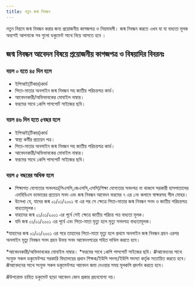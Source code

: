 ```yaml
---
title: নতুন জন্ম নিবন্ধন
---
```

নতুন নিয়মে জন্ম নিবন্ধন করার জন্য প্রয়োজনীয় কাগজপত্র ও নিয়মাবলী।
জন্ম নিবন্ধন করতে এখন যা যা বাধ্যতা মূলক অব্যশই আপনাকে সব গুলো ডকুমেন্ট সাথে নিয়ে আসতে হবে ।

## জন্ম নিবন্ধন আবেদন বিষয়ে প্রয়োজনীয় কাগজপত্র ও বিষয়াদির বিবরনঃ

### বয়স ০ হতে ৪৫ দিন হলে
* ইপিআই(টিকার)কার্ড
* পিতা-মাতার অনলাইন জন্ম নিবন্ধন সহ জাতীয় পরিচয়পত্র কার্ড।
* আবেদনকারী/অভিভাবকের মোবাইল নাম্বার।
* ফরমের সাথে ১কপি পাসপোর্ট সাইজের ছবি।

### বয়স ৪৬ দিন হতে ৫বছর হলে
* ইপিআই(টিকার)কার্ড
* স্বাস্থ্য কর্মীর প্রত্যয়ন পত্র।
* পিতা-মাতার অনলাইন জন্ম নিবন্ধন সহ জাতীয় পরিচয়পত্র কার্ড।
* আবেদনকারী/অভিভাবকের মোবাইল নাম্বার।
* ফরমের সাথে ১কপি পাসপোর্ট সাইজের ছবি।

### বয়স ৫ বছরের অধিক হলে

* শিক্ষাগত যোগ্যতার সনদপত্র(পিএসসি,জেএসসি,এসসি)শিক্ষা যোগ্যতার সনদপত্র না থাকলে সরকারী হাসপাতালের এমবিবিএস ডাক্তারের প্রত্যয়ন সনদ এবং জন্ম নিবন্ধন আবেদন ফরমের ৭ এর ১নং কলামে স্বাক্ষরসহ সীল মোহর।
* উলেখ্য যে, যাদের জন্ম ০১/০১/২০০১ বা এর পর সে ক্ষেত্রে পিতা-মাতার জন্ম নিবন্ধন সনদ ও জাতীয় পরিচয়পত্র বাধ্যতামূলক।
* যাহাদের জন্ম ০১/০১/২০০১ এর পূর্বে সেই ক্ষেত্রে জাতীয় পরিচয় পত্র বাধ্যতা মূলক।
* যদি জন্ম ০১/০১/২০০১ এর পূর্বে এবং পিতা-মাতা মৃত্যু হলে মৃত্যু সনদপত্র বাধ্যতামূলক।

*যাহাদের জন্ম ০১/০১/২০০১ এর পরে তাহাদের পিতা-মাতা মৃত্যু হলে প্রথমে অনলাইন জন্ম নিবন্ধন গ্রহন এরপর অনলাইন মৃত্যু নিবন্ধন সনদ গ্রহন উভয় সনদ আবেদনপত্রের সহিত দাখিল করতে হবে।

*আবেদনকারী/অভিভাবকের মোবাইল নাম্বার।
*ফরমের সাথে ১কপি পাসপোর্ট সাইজের ছবি।
#আবেদনের সাথে সংযুক্ত সকল ডকুমেন্টপত্র সরকারি বিদ্যালয়ের প্রধান শিক্ষক/ইউপি সদস্য/ইউপি সদস্যা কর্তৃক সত্যায়িত করতে হবে।
#আবেদনের সাথে সংযুক্ত সকল ডকুমেন্টপত্র আবেদন জমা দেওয়ার সময় মূলকপি প্রদর্শন করতে হবে।

#উপরোক্ত চাহিত ডকুমেন্ট ছাড়া আবেদন কোন প্রকার গ্রহনযোগ্য নয়।